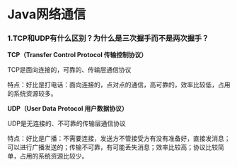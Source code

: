 # Java网络通信

### 1.TCP和UDP有什么区别？为什么是三次握手而不是两次握手？

**TCP（Transfer Control Protocol 传输控制协议）**

TCP是面向连接的，可靠的、传输层通信协议

特点：好比是打电话：面向连接的，点对点的通信，高可靠的，效率比较低，占用的系统资源较多。

**UDP（User Data Protocol 用户数据协议）**

UDP是无连接的、不可靠的传输层通信协议

特点：好比是广播：不需要连接，发送方不管接受方有没有准备好，直接发消息；可以进行广播发送的；传输不可靠，有可能丢失消息；效率比较高；协议比较简单，占用的系统资源比较少。
